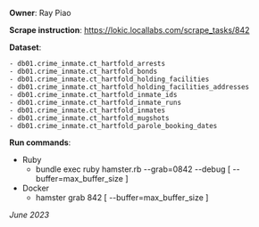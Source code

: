 **Owner**: Ray Piao
 
**Scrape instruction**: https://lokic.locallabs.com/scrape_tasks/842

**Dataset**:

    - db01.crime_inmate.ct_hartfold_arrests
    - db01.crime_inmate.ct_hartfold_bonds
    - db01.crime_inmate.ct_hartfold_holding_facilities
    - db01.crime_inmate.ct_hartfold_holding_facilities_addresses
    - db01.crime_inmate.ct_hartfold_inmate_ids
    - db01.crime_inmate.ct_hartfold_inmate_runs
    - db01.crime_inmate.ct_hartfold_inmates
    - db01.crime_inmate.ct_hartfold_mugshots
    - db01.crime_inmate.ct_hartfold_parole_booking_dates

**Run commands**:
- Ruby
  - bundle exec ruby hamster.rb --grab=0842 --debug [ --buffer=max_buffer_size ]
- Docker
  - hamster grab 842 [ --buffer=max_buffer_size ]

_June 2023_
